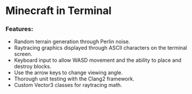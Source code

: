 # Minecraft in Terminal



### Features:
- Random terrain generation through Perlin noise.
- Raytracing graphics displayed through ASCII characters on the terminal screen.
- Keyboard input to allow WASD movement and the ability to place and destroy blocks.
- Use the arrow keys to change viewing angle.
- Thorough unit testing with the Clang2 framework.
- Custom Vector3 classes for raytracing math.